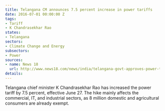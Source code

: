 ```yaml
---
title: Telangana CM announces 7.5 percent increase in power tariffs
date: 2016-07-01 00:00:00 Z
tags:
- Tariff
- K Chandrasekhar Rao
states:
- Telangana
sectors:
- Climate Change and Energy
subsectors:
- Power
sources:
- name: News 18
  url: http://www.news18.com/news/india/telangana-govt-approves-power-tariff-and-bus-fare-hike-1261272.html
details: 
---
```


Telangana chief minister K Chandrasekhar Rao has increased the power tariff by 7.5 percent, effective June 27. The hike mainly affects the commercial, IT, and industrial sectors, as 8 million domestic and agricultural consumers are already exempt.
